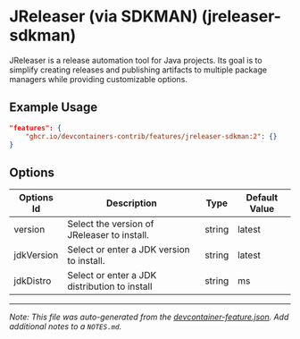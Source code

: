 

# JReleaser (via SDKMAN) (jreleaser-sdkman)

JReleaser is a release automation tool for Java projects. Its goal is to
simplify creating releases and publishing artifacts to multiple package managers
while providing customizable options.

## Example Usage

```json
"features": {
    "ghcr.io/devcontainers-contrib/features/jreleaser-sdkman:2": {}
}
```

## Options

| Options Id | Description | Type | Default Value |
|-----|-----|-----|-----|
| version | Select the version of JReleaser to install. | string | latest |
| jdkVersion | Select or enter a JDK version to install. | string | latest |
| jdkDistro | Select or enter a JDK distribution to install | string | ms |



---

_Note: This file was auto-generated from the [devcontainer-feature.json](https://github.com/devcontainers-contrib/features/blob/main/src/jreleaser-sdkman/devcontainer-feature.json).  Add additional notes to a `NOTES.md`._
